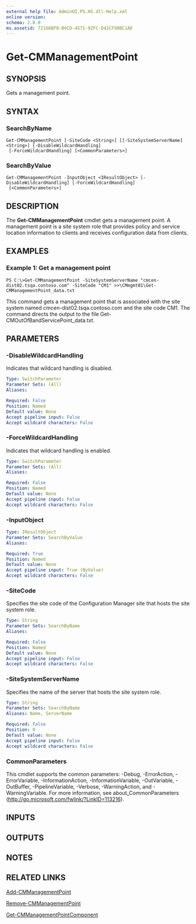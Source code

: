 ```yaml
---
external help file: AdminUI.PS.HS.dll-Help.xml
online version: 
schema: 2.0.0
ms.assetid: 72166BF0-B4CD-4571-92FC-D42CF98BC1AE
---
```


# Get-CMManagementPoint

## SYNOPSIS
Gets a management point.

## SYNTAX

### SearchByName
```
Get-CMManagementPoint [-SiteCode <String>] [[-SiteSystemServerName] <String>] [-DisableWildcardHandling]
 [-ForceWildcardHandling] [<CommonParameters>]
```

### SearchByValue
```
Get-CMManagementPoint -InputObject <IResultObject> [-DisableWildcardHandling] [-ForceWildcardHandling]
 [<CommonParameters>]
```

## DESCRIPTION
The **Get-CMManagementPoint** cmdlet gets a management point.
A management point is a site system role that provides policy and service location information to clients and receives configuration data from clients.

## EXAMPLES

### Example 1: Get a management point
```
PS C:\>Get-CMManagementPoint -SiteSystemServerName "cmcen-dist02.tsqa.contoso.com" -SiteCode "CM1" >>\CMmgmt01\Get-CMManagementPoint_data.txt
```

This command gets a management point that is associated with the site system named cmcen-dist02.tsqa.contoso.com and the site code CM1.
The command directs the output to the file Get-CMOutOfBandServicePoint_data.txt.

## PARAMETERS

### -DisableWildcardHandling
Indicates that wildcard handling is disabled.

```yaml
Type: SwitchParameter
Parameter Sets: (All)
Aliases: 

Required: False
Position: Named
Default value: None
Accept pipeline input: False
Accept wildcard characters: False
```

### -ForceWildcardHandling
Indicates that wildcard handling is enabled.

```yaml
Type: SwitchParameter
Parameter Sets: (All)
Aliases: 

Required: False
Position: Named
Default value: None
Accept pipeline input: False
Accept wildcard characters: False
```

### -InputObject


```yaml
Type: IResultObject
Parameter Sets: SearchByValue
Aliases: 

Required: True
Position: Named
Default value: None
Accept pipeline input: True (ByValue)
Accept wildcard characters: False
```

### -SiteCode
Specifies the site code of the Configuration Manager site that hosts the site system role.

```yaml
Type: String
Parameter Sets: SearchByName
Aliases: 

Required: False
Position: Named
Default value: None
Accept pipeline input: False
Accept wildcard characters: False
```

### -SiteSystemServerName
Specifies the name of the server that hosts the site system role.

```yaml
Type: String
Parameter Sets: SearchByName
Aliases: Name, ServerName

Required: False
Position: 0
Default value: None
Accept pipeline input: False
Accept wildcard characters: False
```

### CommonParameters
This cmdlet supports the common parameters: -Debug, -ErrorAction, -ErrorVariable, -InformationAction, -InformationVariable, -OutVariable, -OutBuffer, -PipelineVariable, -Verbose, -WarningAction, and -WarningVariable. For more information, see about_CommonParameters (http://go.microsoft.com/fwlink/?LinkID=113216).

## INPUTS

## OUTPUTS

## NOTES

## RELATED LINKS

[Add-CMManagementPoint](./Add-CMManagementPoint.md)

[Remove-CMManagementPoint](./Remove-CMManagementPoint.md)

[Get-CMManagementPointComponent](./Get-CMManagementPointComponent.md)



